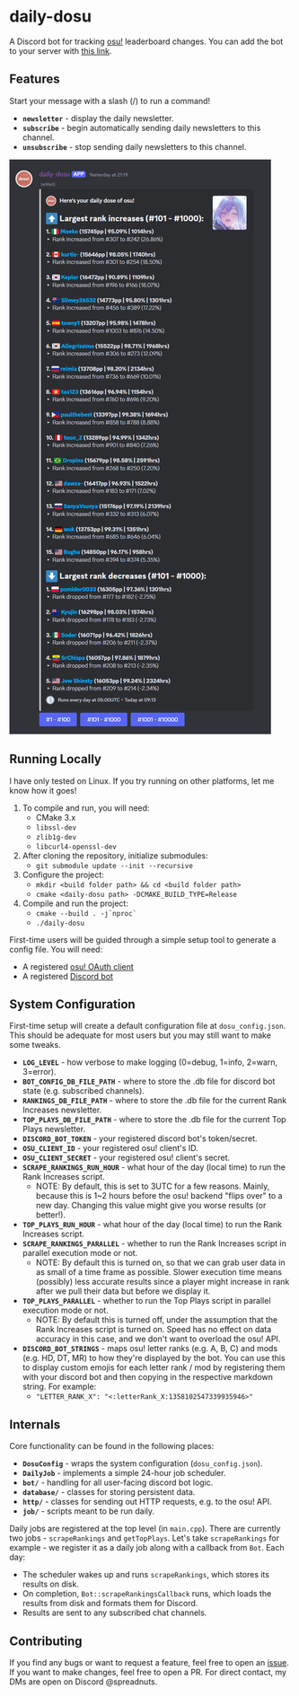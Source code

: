 # daily-dosu

A Discord bot for tracking [osu!](https://osu.ppy.sh) leaderboard changes. You can add the bot to your server with [this link](https://discord.com/oauth2/authorize?client_id=1109638103485907094).

## Features

Start your message with a slash (/) to run a command!

- **`newsletter`** - display the daily newsletter.
- **`subscribe`** - begin automatically sending daily newsletters to this channel.
- **`unsubscribe`** - stop sending daily newsletters to this channel.

![](media/newsletter_example.png)

## Running Locally

I have only tested on Linux. If you try running on other platforms, let me know how it goes!

1. To compile and run, you will need:
    - CMake 3.x
    - `libssl-dev`
    - `zlib1g-dev`
    - `libcurl4-openssl-dev`
2. After cloning the repository, initialize submodules:
    - `git submodule update --init --recursive`
3. Configure the project:
    - `mkdir <build folder path> && cd <build folder path>`
    - `cmake <daily-dosu path> -DCMAKE_BUILD_TYPE=Release`
4. Compile and run the project:
    - `` cmake --build . -j`nproc` ``
    - `./daily-dosu`

First-time users will be guided through a simple setup tool to generate a config file. You will need:
- A registered [osu! OAuth client](https://osu.ppy.sh/home/account/edit)
- A registered [Discord bot](https://discord.com/developers/applications)

## System Configuration
First-time setup will create a default configuration file at `dosu_config.json`. This should be adequate for most users but you may still want to make some tweaks.
- **`LOG_LEVEL`** - how verbose to make logging (0=debug, 1=info, 2=warn, 3=error).
- **`BOT_CONFIG_DB_FILE_PATH`** - where to store the .db file for discord bot state (e.g. subscribed channels).
- **`RANKINGS_DB_FILE_PATH`** - where to store the .db file for the current Rank Increases newsletter.
- **`TOP_PLAYS_DB_FILE_PATH`** - where to store the .db file for the current Top Plays newsletter.
- **`DISCORD_BOT_TOKEN`** - your registered discord bot's token/secret.
- **`OSU_CLIENT_ID`** - your registered osu! client's ID.
- **`OSU_CLIENT_SECRET`** - your registered osu! client's secret.
- **`SCRAPE_RANKINGS_RUN_HOUR`** - what hour of the day (local time) to run the Rank Increases script.
    - NOTE: By default, this is set to 3UTC for a few reasons. Mainly, because this is 1~2 hours before the osu! backend "flips over" to a new day. Changing this value might give you worse results (or better!).
- **`TOP_PLAYS_RUN_HOUR`** - what hour of the day (local time) to run the Rank Increases script.
- **`SCRAPE_RANKINGS_PARALLEL`** - whether to run the Rank Increases script in parallel execution mode or not.
    - NOTE: By default this is turned on, so that we can grab user data in as small of a time frame as possible. Slower execution time means (possibly) less accurate results since a player might increase in rank after we pull their data but before we display it.
- **`TOP_PLAYS_PARALLEL`** - whether to run the Top Plays script in parallel execution mode or not.
    - NOTE: By default this is turned off, under the assumption that the Rank Increases script is turned on. Speed has no effect on data accuracy in this case, and we don't want to overload the osu! API.
- **`DISCORD_BOT_STRINGS`** - maps osu! letter ranks (e.g. A, B, C) and mods (e.g. HD, DT, MR) to how they're displayed by the bot. You can use this to display custom emojis for each letter rank / mod by registering them with your discord bot and then copying in the respective markdown string. For example:
    - `"LETTER_RANK_X": "<:letterRank_X:1358102547339935946>"`

## Internals

Core functionality can be found in the following places:
- **`DosuConfig`** - wraps the system configuration (`dosu_config.json`).
- **`DailyJob`** - implements a simple 24-hour job scheduler.
- **`bot/`** - handling for all user-facing discord bot logic.
- **`database/`** - classes for storing persistent data.
- **`http/`** - classes for sending out HTTP requests, e.g. to the osu! API.
- **`job/`** - scripts meant to be run daily.

Daily jobs are registered at the top level (in `main.cpp`). There are currently two jobs - `scrapeRankings` and `getTopPlays`. Let's take `scrapeRankings` for example - we register it as a daily job along with a callback from `Bot`. Each day:
- The scheduler wakes up and runs `scrapeRankings`, which stores its results on disk.
- On completion, `Bot::scrapeRankingsCallback` runs, which loads the results from disk and formats them for Discord.
- Results are sent to any subscribed chat channels.

## Contributing
If you find any bugs or want to request a feature, feel free to open an [issue](https://github.com/mbalsdon/daily-dosu/issues). If you want to make changes, feel free to open a PR. For direct contact, my DMs are open on Discord @spreadnuts.

